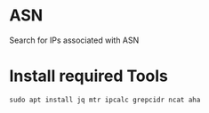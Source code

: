 # ASN
Search for IPs associated with ASN

# Install required Tools

```
sudo apt install jq mtr ipcalc grepcidr ncat aha
```

